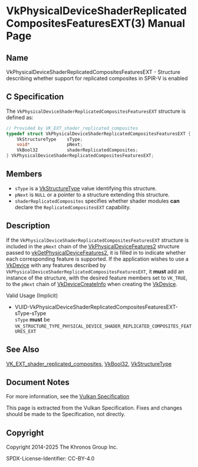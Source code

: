# VkPhysicalDeviceShaderReplicatedCompositesFeaturesEXT(3) Manual Page

## Name

VkPhysicalDeviceShaderReplicatedCompositesFeaturesEXT - Structure describing whether support for replicated composites in SPIR-V is enabled



## [](#_c_specification)C Specification

The `VkPhysicalDeviceShaderReplicatedCompositesFeaturesEXT` structure is defined as:

```c++
// Provided by VK_EXT_shader_replicated_composites
typedef struct VkPhysicalDeviceShaderReplicatedCompositesFeaturesEXT {
    VkStructureType    sType;
    void*              pNext;
    VkBool32           shaderReplicatedComposites;
} VkPhysicalDeviceShaderReplicatedCompositesFeaturesEXT;
```

## [](#_members)Members

- `sType` is a [VkStructureType](https://registry.khronos.org/vulkan/specs/latest/man/html/VkStructureType.html) value identifying this structure.
- `pNext` is `NULL` or a pointer to a structure extending this structure.
- []()`shaderReplicatedComposites` specifies whether shader modules **can** declare the `ReplicatedCompositesEXT` capability.

## [](#_description)Description

If the `VkPhysicalDeviceShaderReplicatedCompositesFeaturesEXT` structure is included in the `pNext` chain of the [VkPhysicalDeviceFeatures2](https://registry.khronos.org/vulkan/specs/latest/man/html/VkPhysicalDeviceFeatures2.html) structure passed to [vkGetPhysicalDeviceFeatures2](https://registry.khronos.org/vulkan/specs/latest/man/html/vkGetPhysicalDeviceFeatures2.html), it is filled in to indicate whether each corresponding feature is supported. If the application wishes to use a [VkDevice](https://registry.khronos.org/vulkan/specs/latest/man/html/VkDevice.html) with any features described by `VkPhysicalDeviceShaderReplicatedCompositesFeaturesEXT`, it **must** add an instance of the structure, with the desired feature members set to `VK_TRUE`, to the `pNext` chain of [VkDeviceCreateInfo](https://registry.khronos.org/vulkan/specs/latest/man/html/VkDeviceCreateInfo.html) when creating the [VkDevice](https://registry.khronos.org/vulkan/specs/latest/man/html/VkDevice.html).

Valid Usage (Implicit)

- [](#VUID-VkPhysicalDeviceShaderReplicatedCompositesFeaturesEXT-sType-sType)VUID-VkPhysicalDeviceShaderReplicatedCompositesFeaturesEXT-sType-sType  
  `sType` **must** be `VK_STRUCTURE_TYPE_PHYSICAL_DEVICE_SHADER_REPLICATED_COMPOSITES_FEATURES_EXT`

## [](#_see_also)See Also

[VK\_EXT\_shader\_replicated\_composites](https://registry.khronos.org/vulkan/specs/latest/man/html/VK_EXT_shader_replicated_composites.html), [VkBool32](https://registry.khronos.org/vulkan/specs/latest/man/html/VkBool32.html), [VkStructureType](https://registry.khronos.org/vulkan/specs/latest/man/html/VkStructureType.html)

## [](#_document_notes)Document Notes

For more information, see the [Vulkan Specification](https://registry.khronos.org/vulkan/specs/latest/html/vkspec.html#VkPhysicalDeviceShaderReplicatedCompositesFeaturesEXT)

This page is extracted from the Vulkan Specification. Fixes and changes should be made to the Specification, not directly.

## [](#_copyright)Copyright

Copyright 2014-2025 The Khronos Group Inc.

SPDX-License-Identifier: CC-BY-4.0
